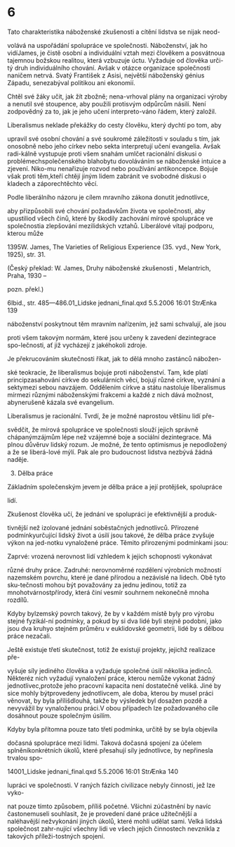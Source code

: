 # 6

Tato charakteristika náboženské zkušenosti a cítění lidstva se nijak neod-

volává na uspořádání spolupráce ve společnosti. Náboženství, jak ho vidíJames, je čistě osobní a individuální vztah mezi člověkem a posvátnoua tajemnou božskou realitou, která vzbuzuje úctu. Vyžaduje od člověka urči-tý druh individuálního chování. Avšak v otázce organizace společnosti naničem netrvá. Svatý František z Asisi, největší náboženský génius Západu, senezabýval politikou ani ekonomií.

Chtěl své žáky učit, jak žít zbožně; nena-vrhoval plány na organizaci výroby a nenutil své stoupence, aby použili protisvým odpůrcům násilí. Není zodpovědný za to, jak je jeho učení interpreto-váno řádem, který založil.

Liberalismus neklade překážky do cesty člověku, který dychtí po tom, aby

upravil své osobní chování a své soukromé záležitosti v souladu s tím, jak onosobně nebo jeho církev nebo sekta interpretují učení evangelia. Avšak radi-kálně vystupuje proti všem snahám umlčet racionální diskusi o problémechspolečenského blahobytu dovoláváním se náboženské intuice a zjevení. Niko-mu nenařizuje rozvod nebo používání antikoncepce. Bojuje však proti těm,kteří chtějí jiným lidem zabránit ve svobodné diskusi o kladech a záporechtěchto věcí.

Podle liberálního názoru je cílem mravního zákona donutit jednotlivce,

aby přizpůsobili své chování požadavkům života ve společnosti, aby upustiliod všech činů, které by škodily zachování mírové spolupráce ve společnostia zlepšování mezilidských vztahů. Liberálové vítají podporu, kterou může

1395W. James, The Varieties of Religious Experience (35. vyd., New York, 1925), str. 31.

(Český překlad: W. James, Druhy náboženské zkušenosti , Melantrich, Praha, 1930 –

pozn. překl.)

6Ibid., str. 485—486.01_Lidske jednani_final.qxd 5.5.2006 16:01 StrÆnka 139

náboženství poskytnout těm mravním nařízením, jež sami schvalují, ale jsou

proti všem takovým normám, které jsou určeny k zavedení dezintegrace spo-lečnosti, ať již vycházejí z jakéhokoli zdroje.

Je překrucováním skutečnosti říkat, jak to dělá mnoho zastánců nábožen-

ské teokracie, že liberalismus bojuje proti náboženství. Tam, kde platí principzasahování církve do sekulárních věcí, bojují různé církve, vyznání a sektymezi sebou navzájem. Oddělením církve a státu nastoluje liberalismus mírmezi různými náboženskými frakcemi a každé z nich dává možnost, abynerušeně kázala své evangelium.

Liberalismus je racionální. Tvrdí, že je možné naprostou většinu lidí pře-

svědčit, že mírová spolupráce ve společnosti slouží jejich správně chápanýmzájmům lépe než vzájemné boje a sociální dezintegrace. Má plnou důvěruv lidský rozum. Je možné, že tento optimismus je nepodložený a že se liberá-lové mýlí. Pak ale pro budoucnost lidstva nezbývá žádná naděje.

3. Dělba práce

Základním společenským jevem je dělba práce a její protějšek, spolupráce

lidí.

Zkušenost člověka učí, že jednání ve spolupráci je efektivnější a produk-

tivnější než izolované jednání soběstačných jednotlivců. Přirozené podmínkyurčující lidský život a úsilí jsou takové, že dělba práce zvyšuje výkon na jed-notku vynaložené práce. Těmito přirozenými podmínkami jsou:

Zaprvé: vrozená nerovnost lidí vzhledem k jejich schopnosti vykonávat

různé druhy práce. Zadruhé: nerovnoměrné rozdělení výrobních možností nazemském povrchu, které je dané přírodou a nezávislé na lidech. Obě tyto sku-tečnosti mohou být považovány za jednu jedinou, totiž za mnohotvárnostpřírody, která činí vesmír souhrnem nekonečně mnoha rozdílů.

Kdyby bylzemský povrch takový, že by v každém místě byly pro výrobu stejné fyzikál-ní podmínky, a pokud by si dva lidé byli stejně podobni, jako jsou dva kruhyo stejném průměru v euklidovské geometrii, lidé by s dělbou práce nezačali.

Ještě existuje třetí skutečnost, totiž že existují projekty, jejichž realizace pře-

vyšuje síly jediného člověka a vyžaduje společné úsilí několika jedinců. Některéz nich vyžadují vynaložení práce, kterou nemůže vykonat žádný jednotlivec,protože jeho pracovní kapacita není dostatečně veliká. Jiné by sice mohly býtprovedeny jednotlivcem, ale doba, kterou by musel práci věnovat, by byla přílišdlouhá, takže by výsledek byl dosažen pozdě a nevyvážil by vynaloženou práci.V obou případech lze požadovaného cíle dosáhnout pouze společným úsilím.

Kdyby byla přítomna pouze tato třetí podmínka, určitě by se byla objevila

dočasná spolupráce mezi lidmi. Taková dočasná spojení za účelem splněníkonkrétních úkolů, které přesahují síly jednotlivce, by nepřinesla trvalou spo-

14001_Lidske jednani_final.qxd 5.5.2006 16:01 StrÆnka 140

lupráci ve společnosti. V raných fázích civilizace nebyly činnosti, jež lze vyko-

nat pouze tímto způsobem, příliš početné. Všichni zúčastnění by navíc častonemuseli souhlasit, že je provedení dané práce užitečnější a naléhavější nežvykonání jiných úkolů, které mohli udělat sami. Velká lidská společnost zahr-nující všechny lidi ve všech jejich činnostech nevznikla z takových příleži-tostných spojení.
